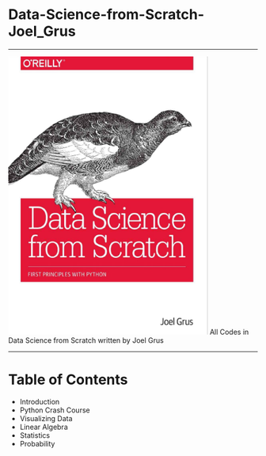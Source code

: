 # Data-Science-from-Scratch-Joel_Grus
---
<img src="./imgs/logo.png" alt="Data Science from Scratch" width="80%">
All Codes in Data Science from Scratch written by Joel Grus</br>

---

# Table of Contents
-  Introduction
-  Python Crash Course
-  Visualizing Data
-  Linear Algebra
-  Statistics
-  Probability
